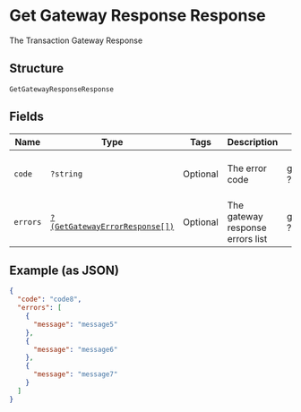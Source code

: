 
# Get Gateway Response Response

The Transaction Gateway Response

## Structure

`GetGatewayResponseResponse`

## Fields

| Name | Type | Tags | Description | Getter | Setter |
|  --- | --- | --- | --- | --- | --- |
| `code` | `?string` | Optional | The error code | getCode(): ?string | setCode(?string code): void |
| `errors` | [`?(GetGatewayErrorResponse[])`](../../doc/models/get-gateway-error-response.md) | Optional | The gateway response errors list | getErrors(): ?array | setErrors(?array errors): void |

## Example (as JSON)

```json
{
  "code": "code8",
  "errors": [
    {
      "message": "message5"
    },
    {
      "message": "message6"
    },
    {
      "message": "message7"
    }
  ]
}
```

